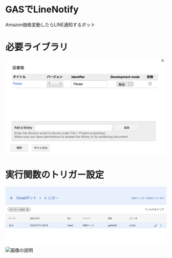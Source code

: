 # GASでLineNotify
Amazon価格変動したらLINE通知するボット

# 必要ライブラリ
![画像の説明](images/gas-library.png "hero")

# 実行関数のトリガー設定
![画像の説明](images/gas-trigger.png "hero")
![画像の説明](images/gas-grigger2.png "hero")
